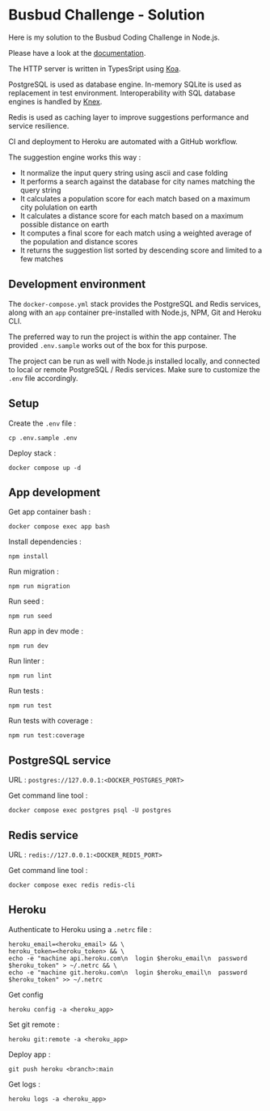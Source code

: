 # Busbud Challenge - Solution

Here is my solution to the Busbud Coding Challenge in Node.js.

Please have a look at the [documentation](https://mattsyms-busbud-challenge.herokuapp.com/doc).

The HTTP server is written in TypesSript using [Koa](https://koajs.com).

PostgreSQL is used as database engine. In-memory SQLite is used as replacement in test environment. Interoperability with SQL database engines is handled by [Knex](https://knexjs.org).

Redis is used as caching layer to improve suggestions performance and service resilience.

CI and deployment to Heroku are automated with a GitHub workflow.

The suggestion engine works this way :

- It normalize the input query string using ascii and case folding
- It performs a search against the database for city names matching the query string
- It calculates a population score for each match based on a maximum city polulation on earth
- It calculates a distance score for each match based on a maximum possible distance on earth
- It computes a final score for each match using a weighted average of the population and distance scores
- It returns the suggestion list sorted by descending score and limited to a few matches

## Development environment

The `docker-compose.yml` stack provides the PostgreSQL and Redis services, along with an `app` container pre-installed with Node.js, NPM, Git and Heroku CLI.

The preferred way to run the project is within the app container. The provided `.env.sample` works out of the box for this purpose.

The project can be run as well with Node.js installed locally, and connected to local or remote PostgreSQL / Redis services. Make sure to customize the `.env` file accordingly.

## Setup

Create the `.env` file :

```
cp .env.sample .env
```

Deploy stack :

```
docker compose up -d
```

## App development

Get app container bash :

```
docker compose exec app bash
```

Install dependencies :

```
npm install
```

Run migration :

```
npm run migration
```

Run seed :

```
npm run seed
```

Run app in dev mode :

```
npm run dev
```

Run linter :

```
npm run lint
```

Run tests :

```
npm run test
```

Run tests with coverage :

```
npm run test:coverage
```

## PostgreSQL service

URL : `postgres://127.0.0.1:<DOCKER_POSTGRES_PORT>`

Get command line tool :

```
docker compose exec postgres psql -U postgres
```

## Redis service

URL : `redis://127.0.0.1:<DOCKER_REDIS_PORT>`

Get command line tool :

```
docker compose exec redis redis-cli
```

## Heroku

Authenticate to Heroku using a `.netrc` file :

```
heroku_email=<heroku_email> && \
heroku_token=<heroku_token> && \
echo -e "machine api.heroku.com\n  login $heroku_email\n  password $heroku_token" > ~/.netrc && \
echo -e "machine git.heroku.com\n  login $heroku_email\n  password $heroku_token" >> ~/.netrc
```

Get config

```
heroku config -a <heroku_app>
```

Set git remote :

```
heroku git:remote -a <heroku_app>
```

Deploy app :

```
git push heroku <branch>:main
```

Get logs :

```
heroku logs -a <heroku_app>
```
